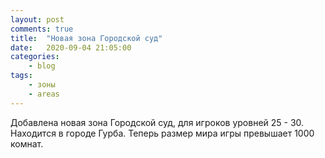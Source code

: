 ```yaml
---
layout: post
comments: true
title:	"Новая зона Городской суд"
date:	2020-09-04 21:05:00
categories:
    - blog
tags:
    - зоны
    - areas
---
```


Добавлена новая зона Городской суд, для игроков уровней 25 - 30. Находится в городе Гурба. Теперь размер мира игры превышает 1000 комнат.
